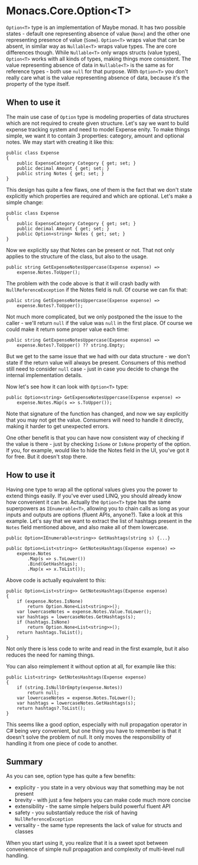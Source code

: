 # Monacs.Core.Option\<T>

`Option<T>` type is an implementation of Maybe monad. It has two possible states - default one representing absence of value (`None`) and the other one representing presence of value (`Some`). `Option<T>` wraps value that can be absent, in similar way as `Nullable<T>` wraps value types. The are core differences though. While `Nullable<T>` only wraps structs (value types), `Option<T>` works with all kinds of types, making things more consistent. The value representing absence of data in `Nullable<T>` is the same as for reference types - both use `null` for that purpose. With `Option<T>` you don't really care what is the value representing absence of data, because it's the property of the type itself.

## When to use it

The main use case of `Option` type is modeling properties of data structures which are not required to create given structure. Let's say we want to build expense tracking system and need to model Expense enity. To make things simple, we want it to contain 3 properties: category, amount and optional notes. We may start with creating it like this:

    public class Expense
    {
        public ExpenseCategory Category { get; set; }
        public decimal Amount { get; set; }
        public string Notes { get; set; }
    }

This design has quite a few flaws, one of them is the fact that we don't state explicitly which properties are required and which are optional. Let's make a simple change:

    public class Expense
    {
        public ExpenseCategory Category { get; set; }
        public decimal Amount { get; set; }
        public Option<string> Notes { get; set; }
    }

Now we explicitly say that Notes can be present or not. That not only applies to the structure of the class, but also to the usage.

    public string GetExpenseNotesUppercase(Expense expense) =>
        expense.Notes.ToUpper();

The problem with the code above is that it will crash badly with `NullReferenceException` if the Notes field is null. Of course we can fix that:

    public string GetExpenseNotesUppercase(Expense expense) =>
        expense.Notes?.ToUpper();

Not much more complicated, but we only postponed the the issue to the caller - we'll return `null` if the value was `null` in the first place. Of course we could make it return some proper value each time:

    public string GetExpenseNotesUppercase(Expense expense) =>
        expense.Notes?.ToUpper() ?? string.Empty;

But we get to the same issue that we had with our data structure - we don't state if the return value will always be present. Consumers of this method still need to consider `null` case - just in case you decide to change the internal implementation details.

Now let's see how it can look with `Option<T>` type:

    public Option<string> GetExpenseNotesUppercase(Expense expense) =>
        expense.Notes.Map(s => s.ToUpper());

Note that signature of the function has changed, and now we say explicitly that you may not get the value. Consumers will need to handle it directly, making it harder to get unexpected errors.

One other benefit is that you can have now consistent way of checking if the value is there - just by checking `IsSome` or `IsNone` property of the option. If you, for example, would like to hide the Notes field in the UI, you've got it for free. But it doesn't stop there.

## How to use it

Having one type to wrap all the optional values gives you the power to extend things easily. If you've ever used LINQ, you should already know how convenient it can be. Actually the `Option<T>` type has the same superpowers as `IEnumerable<T>`, allowing you to chain calls as long as your inputs and outputs are options (fluent APIs, anyone?). Take a look at this example. Let's say that we want to extract the list of hashtags present in the `Notes` field mentioned above, and also make all of them lowercase.

    public Option<IEnumerable<string>> GetHashtags(string s) {...}

    public Option<List<string>> GetNotesHashtags(Expense expense) =>
        expense.Notes
            .Map(s => s.ToLower())
            .Bind(GetHashtags);
            .Map(x => x.ToList());

Above code is actually equivalent to this:

    public Option<List<string>> GetNotesHashtags(Expense expense)
    {
        if (expense.Notes.IsNone)
            return Option.None<List<string>>();
        var lowercaseNotes = expense.Notes.Value.ToLower();
        var hashtags = lowercaseNotes.GetHashtags(s);
        if (hashtags.IsNone)
            return Option.None<List<string>>();
        return hashtags.ToList();
    }

Not only there is less code to write and read in the first example, but it also reduces the need for naming things.

You can also reimplement it without option at all, for example like this:

    public List<string> GetNotesHashtags(Expense expense)
    {
        if (string.IsNullOrEmpty(expense.Notes))
            return null;
        var lowercaseNotes = expense.Notes.ToLower();
        var hashtags = lowercaseNotes.GetHashtags(s);
        return hashtags?.ToList();
    }

This seems like a good option, especially with null propagation operator in C# being very convenient, but one thing you have to remember is that it doesn't solve the problem of null. It only moves the responsibility of handling it from one piece of code to another.

## Summary

As you can see, option type has quite a few benefits:

- explicity - you state in a very obvious way that something may be not present
- brevity - with just a few helpers you can make code much more concise
- extensibility - the same simple helpers build powerful fluent API
- safety - you substantialy reduce the risk of having `NullReferenceException`
- versality - the same type represents the lack of value for structs and classes

When you start using it, you realize that it is a sweet spot between convenience of simple null propagation and complexity of multi-level null handling.